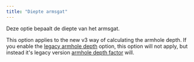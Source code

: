 ```yaml
---
title: "Diepte armsgat"
---
```


Deze optie bepaalt de diepte van het armsgat.

This option applies to the new v3 way of calculating the armhole depth. If you enable the [legacy armhole depth](/docs/designs/brian/options/legacyarmholedepth) option, this option will not apply, but instead it's legacy version [armhole depth factor](/docs/designs/brian/options/armholedepthfactor) will.
